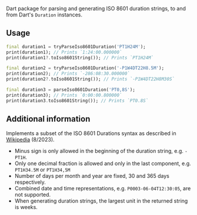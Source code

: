 Dart package for parsing and generating ISO 8601 duration strings, to and from Dart's `Duration` instances.

## Usage

```dart
final duration1 = tryParseIso8601Duration('PT1H24M');
print(duration1); // Prints `1:24:00.000000`
print(duration1?.toIso8601String()); // Prints `PT1H24M`

final duration2 = tryParseIso8601Duration('-P1W4DT22H8.5M');
print(duration2); // Prints `-286:08:30.000000`
print(duration2?.toIso8601String()); // Prints `-P1W4DT22H8M30S`

final duration3 = parseIso8601Duration('PT0,8S');
print(duration3); // Prints `0:00:00.800000`
print(duration3.toIso8601String()); // Prints `PT0.8S`
```

## Additional information

Implements a subset of the ISO 8601 Durations syntax as described in [Wikipedia](https://en.wikipedia.org/wiki/ISO_8601#Durations) (8/2023).
- Minus sign is only allowed in the beginning of the duration string, e.g. `-PT1H`.
- Only one decimal fraction is allowed and only in the last component, e.g. `PT1H34.5M` or `PT1H34,5M`
- Number of days per month and year are fixed, 30 and 365 days respectively.
- Combined date and time representations, e.g. `P0003-06-04T12:30:05`, are not supported.
- When generating duration strings, the largest unit in the returned string is weeks.
